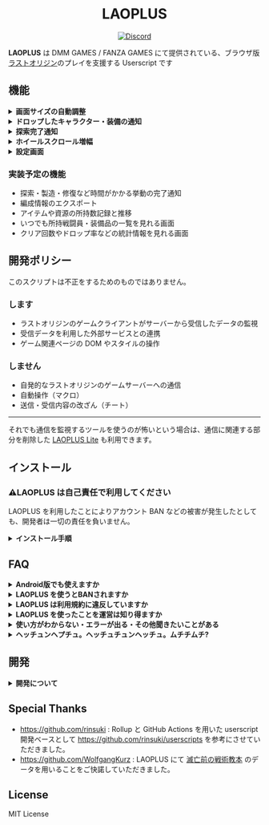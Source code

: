 <h1 align="center">LAOPLUS</h1>

<p align="center">
    <!-- <a href="https://github.com/eai04191/laoplus/blob/main/LICENSE">
        <img src="https://img.shields.io/github/license/eai04191/laoplus?style=flat-square" alt="MIT License" />
    </a> -->
    <a href="https://discord.gg/EGWqTuhjrE">
        <img src="https://img.shields.io/discord/913406465312690217.svg?label=&logo=discord&logoColor=ffffff&color=5865F2&labelColor=5865F2&style=flat-square" alt="Discord" />
    </a>
</p>

**LAOPLUS** は DMM GAMES / FANZA GAMES にて提供されている、ブラウザ版[ラストオリジン](https://www.last-origin.com/)のプレイを支援する Userscript です

## 機能

<details>
<summary><b>画面サイズの自動調整</b></summary>

![screenshot](https://user-images.githubusercontent.com/3516343/143431793-af3046de-d181-40ec-9293-aa8f7bbaedfe.png)

ゲームページを開くとウィンドウいっぱいにゲーム画面が広がるようになります。また、ゲームの解像度を更新するため、拡縮しても文字やキャラが潰れることがありません。

PWA としてインストールするとより便利に使えます

<details>
<summary>Microsoft Edge で PWA としてインストールする方法</summary>

1. ![2021-11-25_20-33-59_msedge](https://user-images.githubusercontent.com/3516343/143441480-1fbecedc-15c7-464a-9c9b-f26b3a83ae75.png)
2. ![2021-11-25_20-34-08_msedge](https://user-images.githubusercontent.com/3516343/143441487-360e2d9e-343b-424d-a3be-00d9223dda5e.png)
3. ![2021-11-25_20-34-17_msedge](https://user-images.githubusercontent.com/3516343/143441518-b2efd571-26e3-454f-a762-d5da9de9e199.png)

---

</details>

---

</details>

<details>
<summary><b>ドロップしたキャラクター・装備の通知</b></summary>

![image](https://user-images.githubusercontent.com/3516343/144223625-c5db7279-4756-49ae-ba08-5c755fa69c4d.png)

キャラクター・装備のドロップを検知して Discord にメッセージを送信します

※ 現状ではキャラクター名やランクが設定できず、**SS, S ランクのキャラクタードロップ**・**SSランクの装備ドロップ**のみ通知されます

※ キャラクター名やアイテム名、ランクの指定は今後実装予定です

---

</details>

<details>
<summary><b>探索完了通知</b></summary>

![image](https://user-images.githubusercontent.com/3516343/144452211-876a762c-9008-4a9f-bba8-acf119f2aa57.png)

探索状態の変更を検知して終了時間に Discord にメッセージを送信します

※ 通知には LAOPLUS を導入したブラウザが起動している必要があります

---

</details>

<details>
<summary><b>ホイールスクロール増幅</b></summary>

| デフォルト | 増幅倍率 20倍 |
|:---------:|:------------:|
|![2021-12-06_00-11-31](https://user-images.githubusercontent.com/3516343/144752334-e6a19fe6-766c-4b19-8439-70f366f49086.gif) | ![2021-12-06_00-12-09](https://user-images.githubusercontent.com/3516343/144752331-30587eec-c235-480d-a413-8f0fd0329149.gif) |

デフォルトで1スクロールあたりのスクロール量がめちゃくちゃ小さいのをスクロール量を増幅させてなんとかします

※ この設定はページ読み込み時のみ反映されるため、設定の変更後はページを再読込する必要があります

---

</details>

<details>
<summary><b>設定画面</b></summary>

![image](https://user-images.githubusercontent.com/3516343/144452521-a30f019c-d335-4051-b7cf-4afa8c8a6235.png)

導入後、画面左下の ➕ をクリックすることで設定画面を開けます

画面下部には現在の探索状態が完了が早い順に表示され、設定画面を開くことでいつでも確認できます

---

</details>

### 実装予定の機能

-   探索・製造・修復など時間がかかる挙動の完了通知
-   編成情報のエクスポート
-   アイテムや資源の所持数記録と推移
-   いつでも所持戦闘員・装備品の一覧を見れる画面
-   クリア回数やドロップ率などの統計情報を見れる画面

## 開発ポリシー

このスクリプトは不正をするためのものではありません。

### します

-   ラストオリジンのゲームクライアントがサーバーから受信したデータの監視
-   受信データを利用した外部サービスとの連携
-   ゲーム関連ページの DOM やスタイルの操作

### しません

-   自発的なラストオリジンのゲームサーバーへの通信
-   自動操作（マクロ）
-   送信・受信内容の改ざん（チート）

---

それでも通信を監視するツールを使うのが怖いという場合は、通信に関連する部分を削除した [LAOPLUS Lite](https://github.com/eai04191/laoplus/tree/lite) も利用できます。

## インストール

### ⚠️LAOPLUS は自己責任で利用してください

LAOPLUS を利用したことによりアカウント BAN などの被害が発生したとしても、開発者は一切の責任を負いません。

<details>
<summary><b>インストール手順</b></summary>

1. ブラウザに好きな UserScript マネージャーを導入する
    - 開発の際は Microsoft Edge に入れた [Violentmonkey](https://violentmonkey.github.io/) で動作確認を行っているため、この組み合わせを推奨します
2. [laoplus.user.js](https://github.com/eai04191/laoplus/raw/dist/laoplus.user.js) を開く
3. インストールする
4. ゲームのページを開くと反映されているはずです

---

</details>

## FAQ

<details>
<summary><b>Android版でも使えますか</b></summary>

ラストオリジンのブラウザ版ではブラウザでゲームが動いているため、ブラウザに拡張機能を導入することで安易に通信を傍受できますが、Android アプリ版の通信を傍受するには Android の自体の通信に介入する必要があります。これには高度な技術が必要で、私には難しいです。

[某お船のゲームでは既存のソリューションがある](https://github.com/antest1/kcanotify/blob/master/FAQ/FAQ_jp.md) らしいので技術がある人なら可能かもしれません。

---

</details>

<details>
<summary><b>LAOPLUS を使うとBANされますか</b></summary>

少なくとも[私](https://github.com/eai04191)はされていません。私が BAN されたくないので BAN されるような機能を実装するつもりもありません。

---

</details>

<details>
<summary><b>LAOPLUS は利用規約に違反していますか</b></summary>

以下がラストオリジン初回起動時に表示される利用規約です

https://pig.games/ja/terms.html

これを見る限りでは LAOPLUS の機能は利用規約に違反していないと考えています。

この手のツールに最も関連していそうなのは

> ・本サービスのサーバやネットワークシステムに支障を与える行為、BOT、チートツール、その他の技術的手段を利用してサービスを不正に操作する行為、本サービスの不具合を意図的に利用する行為、ルーチングやジェイルブレイク等改変を行った通信端末にて本サービスにアクセスする行為、同様の質問を必要以上に繰り返す等、当社に対し不当な問い合わせまたは要求をする行為、その他当社による本サービスの運営または他のお客様による本サービスの利用を妨害し、これらに支障を与える行為。

ですが、そもそも、LAOPLUS はラストオリジンのサーバーにデータを送信しません。そのため規約で挙げられている「サービスを不正に操作する行為」や「不正に操作する行為」、「不当な問い合わせまたは要求をする行為」とは言えません。

ただし、

> その他、当社が不適当と判断した行為。

により処罰される可能性は（LAOPLUS 使用の有無に関わらず）常にあります。

<details>
<summary><b>ぶっちゃけた話</b></summary>

挙動的には広告ブロッカーみたいなもので、広告ブロッカー入れたままゲームしても BAN されないと思う。

なんなら広告ブロッカーは通信を書き換えることもあるけど LAOPLUS はそれすらしない。

---

</details>

---

</details>

<details>
<summary><b>LAOPLUS を使ったことを運営は知り得ますか</b></summary>

（知ろうと思えば）知り得ます

---

</details>

<details>
<summary><b>使い方がわからない・エラーが出る・その他聞きたいことがある</b></summary>

[Discord](https://discord.gg/EGWqTuhjrE) で聞いてください

---

</details>

<details>
<summary><b>ヘッチュンヘプチュ。ヘッチュチュンヘッチュ。ムチチムチ?</b></summary>

しらん

---

</details>

## 開発

<details>
<summary><b>開発について</b></summary>

開発に協力していただけると大変助かります。

このリポジトリの Git ワークフローには GitHub Flow が採用されています

1. 開発する際は develop ブランチから feature/ ブランチを切る
2. 機能を作成したら develop ブランチへ Pull Request を送信する
3. develop ブランチでの開発が進み、リリースの準備ができたら main ブランチへ PR、merge する
4. main ブランチへマージされると自動で GitHub Actions が稼働し dist ブランチへ push される
5. 開発者ではないユーザーは dist に push されたビルドを使用する

また、開発する際は Discord にて積極的に情報を共有いただけると助かります。（作業がかぶるとつらいので）

### 開発に必要なもの

-   node.js
-   yarn
-   git, GitHub の知識

1. リポジトリをクローンする
2. `yarn install`で依存関係をインストール
3. `yarn watch`で`dist`に `laoplus.user.js` が作成される。以降 watch 中は `src` を編集するたびに自動で更新される
4. ブラウザで `laoplus.user.js` を開くと Userscript マネージャーのインストール画面が開くので入れる
5. 好きにいじる

<details>
<summary><b>Userscript マネージャーのインストール画面が開かない場合</b></summary>

デフォルトでは拡張機能はローカルのファイルを読めないので、ブラウザの設定から Userscript マネージャーがローカルのファイルにアクセスする許可を与えてください

![image](https://user-images.githubusercontent.com/3516343/143915791-717bdf1c-e512-4125-ba2c-216f979aff0f.png)

---

</details>

---

</details>

## Special Thanks

-   https://github.com/rinsuki : Rollup と GitHub Actions を用いた userscript 開発ベースとして https://github.com/rinsuki/userscripts を参考にさせていただきました。
-   https://github.com/WolfgangKurz : LAOPLUS にて [滅亡前の戦術教本](https://lo.swaytwig.com/) のデータを用いることをご快諾していただきました。

## License

MIT License
